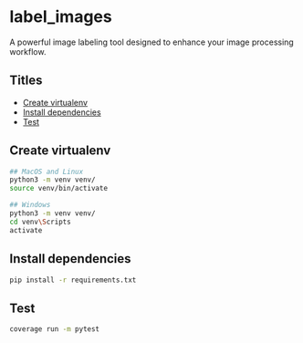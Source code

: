 # label_images

A powerful image labeling tool designed to enhance your image processing workflow.

## Titles

- [Create virtualenv](#create-virtualenv)
- [Install dependencies](#install-dependencies)
- [Test](#test)

## Create virtualenv

```bash
## MacOS and Linux
python3 -m venv venv/
source venv/bin/activate

## Windows 
python3 -m venv venv/
cd venv\Scripts
activate
```

## Install dependencies

```bash
pip install -r requirements.txt
```

## Test

```bash
coverage run -m pytest
```
